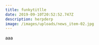 ```yaml
---
title: funkytitlle
date: 2019-09-10T20:52:52.747Z
description: herpderp
image: /images/uploads/news_item-02.jpg
---
```

aaa
